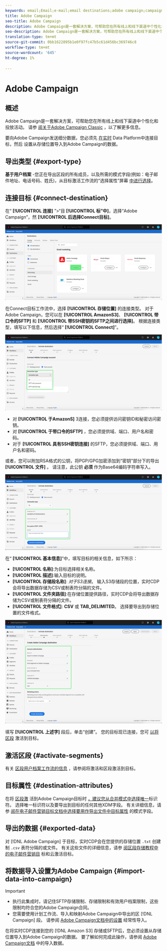```yaml
---
keywords: email;Email;e-mail;email destinations;adobe campaign;campaign
title: Adobe Campaign
seo-title: Adobe Campaign
description: Adobe Campaign是一套解决方案，可帮助您在所有线上和线下渠道中个性化和投放活动。
seo-description: Adobe Campaign是一套解决方案，可帮助您在所有线上和线下渠道中个性化和投放活动。
translation-type: tm+mt
source-git-commit: 0bb1622895b1e0f97fc47b5c61d456bc369746c8
workflow-type: tm+mt
source-wordcount: '645'
ht-degree: 1%

---
```



# Adobe Campaign

## 概述

Adobe Campaign是一套解决方案，可帮助您在所有线上和线下渠道中个性化和投放活动。 请参 [阅关于Adobe Campaign Classic](https://experienceleague.adobe.com/docs/campaign-classic/using/getting-started/starting-with-adobe-campaign/about-adobe-campaign-classic.html) ，以了解更多信息。

要向Adobe Campaign发送细分数据，您必须先 [在实时](#connect-destination) Data Platform中连接目标，然后 [](#import-data-into-campaign) 设置从存储位置导入到Adobe Campaign的数据。

## 导出类型 {#export-type}

**基于用户档案** -您正在导出区段的所有成员，以及所需的模式字段(例如：电子邮件地址、电话号码、姓氏)，从目标激活工作流的“选择属性”屏幕 [中进行选择](../../ui/activate-destinations.md#select-attributes)。

## 连接目标 {#connect-destination}

在“ **[!UICONTROL 连接]** ”>“目 **[!UICONTROL 标”中]**，选择“Adobe Campaign”，然 **[!UICONTROL 后选择Connect目标]**。

![连接到adobe活动](../../assets/catalog/email-marketing/adobe-campaign/catalog.png)

在Connect目标工作流中，选择 **[!UICONTROL 存储位置]** 的连接类型。 对于Adobe Campaign，您可以在 **[!UICONTROL AmazonS3]**、 **[!UICONTROL 带口令的SFTP]** 和 **[!UICONTROL 带SSH密钥的SFTP之间进行选择]**。 根据连接类型，填写以下信息，然后选择“ **[!UICONTROL Connect]**”。

![设置活动向导](../../assets/catalog/email-marketing/adobe-campaign/connection-type.png)

- 对 **[!UICONTROL 于AmazonS]** 3连接，您必须提供访问密钥ID和秘密访问密钥。
- 对 **[!UICONTROL 于带口令的SFTP]** ，您必须提供域、端口、用户名和密码。
- 对于 **[!UICONTROL 具有SSH密钥连接]** 的SFTP，您必须提供域、端口、用户名和密码。

或者，您可以附加RSA格式的公钥，将PGP/GPG加密添加到“密钥”部分下的导出 **[!UICONTROL 文件]** 。 请注意，此公钥 **必须** 作为Base64编码字符串写入。

![填写活动信息](../../assets/catalog/email-marketing/adobe-campaign/account-info.png)

在“ **[!UICONTROL 基本信息]**”中，填写目标的相关信息，如下所示：
- **[!UICONTROL 名称]**:为目标选择相关名称。
- **[!UICONTROL 描述]**:输入目标的说明。
- **[!UICONTROL 存储段名称]**: *对于S3连接*。 输入S3存储段的位置，实时CDP会将导出数据存储为CSV或制表符分隔的文件。
- **[!UICONTROL 文件夹路径]**:在存储位置提供路径，实时CDP会将导出数据存储为CSV或制表符分隔的文件。
- **[!UICONTROL 文件格式]**: **CSV** 或 **TAB_DELIMITED**。 选择要导出到存储位置的文件格式。

![活动基本信息](../../assets/catalog/email-marketing/adobe-campaign/basic-information.png)

填写 **[!UICONTROL 上述字]** 段后，单击“创建”。 您的目标现已连接，您可 [以将区段](../../ui/activate-destinations.md) 激活到目标。

## 激活区段 {#activate-segments}

有关 [区段用户档案工作流的信息](../../ui/activate-destinations.md) ，请参阅将激活和区段激活到目标。

## 目标属性 {#destination-attributes}

在将 [区段激](../../ui/activate-destinations.md) 活到Adobe Campaign目标时 [，建议您从合并模式中选择唯一](../../../profile/home.md#profile-fragments-and-union-schemas)标识符。 选择唯一标识符以及要导出到目标的任何其他XDM字段。 有关详细信息，请参 [阅在电子邮件营销目标文档中选择要用作导出文件中目标属性](./overview.md#destination-attributes) 的模式字段。

## 导出的数据 {#exported-data}

对 [!DNL Adobe Campaign] 于目标，实时CDP会在您提供的存储位置 `.txt` 创建制 `.csv` 表符分隔的或文件。 有关这些文件的详细信息，请参 [阅区段存储教程中的电子邮件营销目](../../ui/activate-destinations.md#esp-and-cloud-storage) 标和云激活目标。

<!--

Expect a new file to be created in your storage location every day. The file format is:

`Adobe_Campaign_segment<segmentID>_<timestamp-yyyymmddhhmmss>.csv`

```
Adobe_Campaign_segment12341e18-abcd-49c2-836d-123c88e76c39_20200408061804.csv
Adobe_Campaign_segment12341e18-abcd-49c2-836d-123c88e76c39_20200409052200.csv
Adobe_Campaign_segment12341e18-abcd-49c2-836d-123c88e76c39_20200410061130.csv
```

The presence of these files in your storage location is confirmation of successful activation. To understand how the exported files are structured, you can [download a sample .csv file](/help/rtcdp/destinations/assets/sample_export_file_segment12341e18-abcd-49c2-836d-123c88e76c39_20200408061804.csv). This sample file includes the profile attributes `person.firstname`, `person.lastname`, `person.gender`, `person.birthyear`, and `personalEmail.address`.

-->

## 将数据导入设置为Adobe Campaign {#import-data-into-campaign}

>[!IMPORTANT]
>
>- 执行此集成时，请记住SFTP存储限制、存储限制和有效用户档案限制，这些限制均符合您的Adobe Campaign合同。
>- 您需要使用计划工作流、导入和映射Adobe Campaign中导出的区 [!DNL Campaign] 段。 请参阅 [Adobe Campaign文档中的设置](https://experienceleague.adobe.com/docs/campaign-classic/using/automating-with-workflows/general-operation/importing-data.html#automating-with-workflows) 经常性导入。



在将实时CDP连接到您的 [!DNL Amazon S3] 存储或SFTP后，您必须设置从存储位置导入到Adobe Campaign的数据。 要了解如何完成此操作，请参阅 [Adobe Campaign文档](https://experienceleague.adobe.com/docs/campaign-classic/using/automating-with-workflows/general-operation/importing-data.html) 中的导入数据。